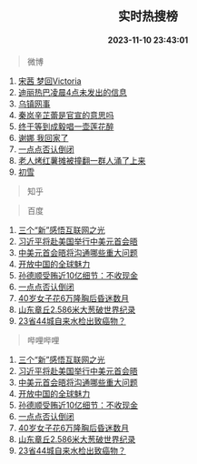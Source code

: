 <div align="center"><h2>实时热搜榜</h2><h4>2023-11-10 23:43:01</h4></div>

> 微博  

1. [宋茜 梦回Victoria](https://s.weibo.com/weibo?q=%E5%AE%8B%E8%8C%9C%20%E6%A2%A6%E5%9B%9EVictoria&t=31&band_rank=1&Refer=top)<br />
2. [迪丽热巴凌晨4点未发出的信息](https://s.weibo.com/weibo?q=%23%E8%BF%AA%E4%B8%BD%E7%83%AD%E5%B7%B4%E5%87%8C%E6%99%A84%E7%82%B9%E6%9C%AA%E5%8F%91%E5%87%BA%E7%9A%84%E4%BF%A1%E6%81%AF%23&t=31&band_rank=2&Refer=top)<br />
3. [乌镇网事](https://s.weibo.com/weibo?q=%23%E4%B9%8C%E9%95%87%E7%BD%91%E4%BA%8B%23&t=31&band_rank=3&Refer=top)<br />
4. [秦岚辛芷蕾是官宣的意思吗](https://s.weibo.com/weibo?q=%E7%A7%A6%E5%B2%9A%E8%BE%9B%E8%8A%B7%E8%95%BE%E6%98%AF%E5%AE%98%E5%AE%A3%E7%9A%84%E6%84%8F%E6%80%9D%E5%90%97&t=31&band_rank=4&Refer=top)<br />
5. [终于等到成毅唱一壶莲花醉](https://s.weibo.com/weibo?q=%E7%BB%88%E4%BA%8E%E7%AD%89%E5%88%B0%E6%88%90%E6%AF%85%E5%94%B1%E4%B8%80%E5%A3%B6%E8%8E%B2%E8%8A%B1%E9%86%89&t=31&band_rank=5&Refer=top)<br />
6. [谢娜 我回家了](https://s.weibo.com/weibo?q=%E8%B0%A2%E5%A8%9C%20%E6%88%91%E5%9B%9E%E5%AE%B6%E4%BA%86&t=31&band_rank=6&Refer=top)<br />
7. [一点点否认倒闭](https://s.weibo.com/weibo?q=%23%E4%B8%80%E7%82%B9%E7%82%B9%E5%90%A6%E8%AE%A4%E5%80%92%E9%97%AD%23&t=31&band_rank=7&Refer=top)<br />
8. [老人烤红薯摊被撞翻一群人涌了上来](https://s.weibo.com/weibo?q=%23%E8%80%81%E4%BA%BA%E7%83%A4%E7%BA%A2%E8%96%AF%E6%91%8A%E8%A2%AB%E6%92%9E%E7%BF%BB%E4%B8%80%E7%BE%A4%E4%BA%BA%E6%B6%8C%E4%BA%86%E4%B8%8A%E6%9D%A5%23&t=31&band_rank=8&Refer=top)<br />
9. [初雪](https://s.weibo.com/weibo?q=%E5%88%9D%E9%9B%AA&t=31&band_rank=9&Refer=top)<br />

> 知乎  


> 百度  

1. [三个“新”感悟互联网之光](https://www.baidu.com/s?wd=%E4%B8%89%E4%B8%AA%E2%80%9C%E6%96%B0%E2%80%9D%E6%84%9F%E6%82%9F%E4%BA%92%E8%81%94%E7%BD%91%E4%B9%8B%E5%85%89&sa=fyb_news&rsv_dl=fyb_news)<br />
2. [习近平将赴美国举行中美元首会晤](https://www.baidu.com/s?wd=%E4%B9%A0%E8%BF%91%E5%B9%B3%E5%B0%86%E8%B5%B4%E7%BE%8E%E5%9B%BD%E4%B8%BE%E8%A1%8C%E4%B8%AD%E7%BE%8E%E5%85%83%E9%A6%96%E4%BC%9A%E6%99%A4&sa=fyb_news&rsv_dl=fyb_news)<br />
3. [中美元首会晤将沟通哪些重大问题](https://www.baidu.com/s?wd=%E4%B8%AD%E7%BE%8E%E5%85%83%E9%A6%96%E4%BC%9A%E6%99%A4%E5%B0%86%E6%B2%9F%E9%80%9A%E5%93%AA%E4%BA%9B%E9%87%8D%E5%A4%A7%E9%97%AE%E9%A2%98&sa=fyb_news&rsv_dl=fyb_news)<br />
4. [开放中国的全球魅力](https://www.baidu.com/s?wd=%E5%BC%80%E6%94%BE%E4%B8%AD%E5%9B%BD%E7%9A%84%E5%85%A8%E7%90%83%E9%AD%85%E5%8A%9B&sa=fyb_news&rsv_dl=fyb_news)<br />
5. [孙德顺受贿近10亿细节：不收现金](https://www.baidu.com/s?wd=%E5%AD%99%E5%BE%B7%E9%A1%BA%E5%8F%97%E8%B4%BF%E8%BF%9110%E4%BA%BF%E7%BB%86%E8%8A%82%EF%BC%9A%E4%B8%8D%E6%94%B6%E7%8E%B0%E9%87%91&sa=fyb_news&rsv_dl=fyb_news)<br />
6. [一点点否认倒闭](https://www.baidu.com/s?wd=%E4%B8%80%E7%82%B9%E7%82%B9%E5%90%A6%E8%AE%A4%E5%80%92%E9%97%AD&sa=fyb_news&rsv_dl=fyb_news)<br />
7. [40岁女子花6万隆胸后昏迷数月](https://www.baidu.com/s?wd=40%E5%B2%81%E5%A5%B3%E5%AD%90%E8%8A%B16%E4%B8%87%E9%9A%86%E8%83%B8%E5%90%8E%E6%98%8F%E8%BF%B7%E6%95%B0%E6%9C%88&sa=fyb_news&rsv_dl=fyb_news)<br />
8. [山东章丘2.586米大葱破世界纪录](https://www.baidu.com/s?wd=%E5%B1%B1%E4%B8%9C%E7%AB%A0%E4%B8%982.586%E7%B1%B3%E5%A4%A7%E8%91%B1%E7%A0%B4%E4%B8%96%E7%95%8C%E7%BA%AA%E5%BD%95&sa=fyb_news&rsv_dl=fyb_news)<br />
9. [23省44城自来水检出致癌物？](https://www.baidu.com/s?wd=23%E7%9C%8144%E5%9F%8E%E8%87%AA%E6%9D%A5%E6%B0%B4%E6%A3%80%E5%87%BA%E8%87%B4%E7%99%8C%E7%89%A9%EF%BC%9F&sa=fyb_news&rsv_dl=fyb_news)<br />

> 哔哩哔哩  

1. [三个“新”感悟互联网之光](https://www.baidu.com/s?wd=%E4%B8%89%E4%B8%AA%E2%80%9C%E6%96%B0%E2%80%9D%E6%84%9F%E6%82%9F%E4%BA%92%E8%81%94%E7%BD%91%E4%B9%8B%E5%85%89&sa=fyb_news&rsv_dl=fyb_news)<br />
2. [习近平将赴美国举行中美元首会晤](https://www.baidu.com/s?wd=%E4%B9%A0%E8%BF%91%E5%B9%B3%E5%B0%86%E8%B5%B4%E7%BE%8E%E5%9B%BD%E4%B8%BE%E8%A1%8C%E4%B8%AD%E7%BE%8E%E5%85%83%E9%A6%96%E4%BC%9A%E6%99%A4&sa=fyb_news&rsv_dl=fyb_news)<br />
3. [中美元首会晤将沟通哪些重大问题](https://www.baidu.com/s?wd=%E4%B8%AD%E7%BE%8E%E5%85%83%E9%A6%96%E4%BC%9A%E6%99%A4%E5%B0%86%E6%B2%9F%E9%80%9A%E5%93%AA%E4%BA%9B%E9%87%8D%E5%A4%A7%E9%97%AE%E9%A2%98&sa=fyb_news&rsv_dl=fyb_news)<br />
4. [开放中国的全球魅力](https://www.baidu.com/s?wd=%E5%BC%80%E6%94%BE%E4%B8%AD%E5%9B%BD%E7%9A%84%E5%85%A8%E7%90%83%E9%AD%85%E5%8A%9B&sa=fyb_news&rsv_dl=fyb_news)<br />
5. [孙德顺受贿近10亿细节：不收现金](https://www.baidu.com/s?wd=%E5%AD%99%E5%BE%B7%E9%A1%BA%E5%8F%97%E8%B4%BF%E8%BF%9110%E4%BA%BF%E7%BB%86%E8%8A%82%EF%BC%9A%E4%B8%8D%E6%94%B6%E7%8E%B0%E9%87%91&sa=fyb_news&rsv_dl=fyb_news)<br />
6. [一点点否认倒闭](https://www.baidu.com/s?wd=%E4%B8%80%E7%82%B9%E7%82%B9%E5%90%A6%E8%AE%A4%E5%80%92%E9%97%AD&sa=fyb_news&rsv_dl=fyb_news)<br />
7. [40岁女子花6万隆胸后昏迷数月](https://www.baidu.com/s?wd=40%E5%B2%81%E5%A5%B3%E5%AD%90%E8%8A%B16%E4%B8%87%E9%9A%86%E8%83%B8%E5%90%8E%E6%98%8F%E8%BF%B7%E6%95%B0%E6%9C%88&sa=fyb_news&rsv_dl=fyb_news)<br />
8. [山东章丘2.586米大葱破世界纪录](https://www.baidu.com/s?wd=%E5%B1%B1%E4%B8%9C%E7%AB%A0%E4%B8%982.586%E7%B1%B3%E5%A4%A7%E8%91%B1%E7%A0%B4%E4%B8%96%E7%95%8C%E7%BA%AA%E5%BD%95&sa=fyb_news&rsv_dl=fyb_news)<br />
9. [23省44城自来水检出致癌物？](https://www.baidu.com/s?wd=23%E7%9C%8144%E5%9F%8E%E8%87%AA%E6%9D%A5%E6%B0%B4%E6%A3%80%E5%87%BA%E8%87%B4%E7%99%8C%E7%89%A9%EF%BC%9F&sa=fyb_news&rsv_dl=fyb_news)<br />
